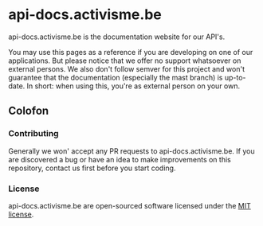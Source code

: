 # api-docs.activisme.be 

api-docs.activisme.be is the documentation website for our API's. 

You may use this pages as a reference if you are developing on one of our applications. But please notice that we offer no support whatsoever on external persons. We also don't follow semver for this project and won't 
guarantee that the documentation (especially the mast branch) is up-to-date.
In short: when using this, you're as external person on your own. 

## Colofon 

### Contributing 

Generally we won' accept any PR requests to api-docs.activisme.be. If you are discovered a bug or have an idea to make
improvements on this repository, contact us first before you start coding. 

### License 

api-docs.activisme.be are open-sourced software licensed under the [MIT license](LICENSE.md).